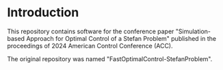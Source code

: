 # Introduction
This repository contains software for the conference paper "Simulation-based Approach for Optimal Control of a Stefan Problem" published in the proceedings of 2024 American Control Conference (ACC).

The original repository was named "FastOptimalControl-StefanProblem".
